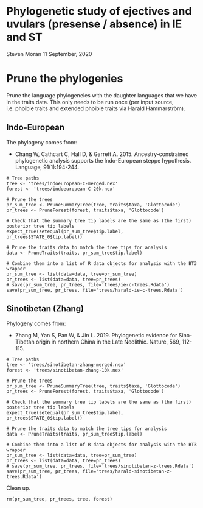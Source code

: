 Phylogenetic study of ejectives and uvulars (presense / absence) in IE
and ST
================
Steven Moran
11 September, 2020

Prune the phylogenies
=====================

Prune the language phylogeneies with the daughter languages that we have
in the traits data. This only needs to be run once (per input source,
i.e. phoible traits and extended phoible traits via Harald Hammarström).

Indo-European
-------------

The phylogeny comes from:

-   Chang W, Cathcart C, Hall D, & Garrett A. 2015. Ancestry-constrained
    phylogenetic analysis supports the Indo-European steppe hypothesis.
    Language, 91(1):194-244.

<!-- -->

    # Tree paths
    tree <- 'trees/indoeuropean-C-merged.nex'
    forest <- 'trees/indoeuropean-C-20k.nex'

    # Prune the trees
    pr_sum_tree <- PruneSummaryTree(tree, traits$taxa, 'Glottocode')
    pr_trees <- PruneForest(forest, traits$taxa, 'Glottocode')

    # Check that the summary tree tip labels are the same as (the first) posterior tree tip labels
    expect_true(setequal(pr_sum_tree$tip.label, pr_trees$STATE_0$tip.label))

    # Prune the traits data to match the tree tips for analysis
    data <- PruneTraits(traits, pr_sum_tree$tip.label)

    # Combine them into a list of R data objects for analysis with the BT3 wrapper
    pr_sum_tree <- list(data=data, tree=pr_sum_tree)
    pr_trees <- list(data=data, tree=pr_trees)
    # save(pr_sum_tree, pr_trees, file='trees/ie-c-trees.Rdata')
    save(pr_sum_tree, pr_trees, file='trees/harald-ie-c-trees.Rdata')

Sinotibetan (Zhang)
-------------------

Phylogeny comes from:

-   Zhang M, Yan S, Pan W, & Jin L. 2019. Phylogenetic evidence for
    Sino-Tibetan origin in northern China in the Late Neolithic. Nature,
    569, 112-115.

<!-- -->

    # Tree paths
    tree <- 'trees/sinotibetan-zhang-merged.nex'
    forest <- 'trees/sinotibetan-zhang-10k.nex'

    # Prune the trees
    pr_sum_tree <- PruneSummaryTree(tree, traits$taxa, 'Glottocode')
    pr_trees <- PruneForest(forest, traits$taxa, 'Glottocode')

    # Check that the summary tree tip labels are the same as (the first) posterior tree tip labels
    expect_true(setequal(pr_sum_tree$tip.label, pr_trees$STATE_0$tip.label))

    # Prune the traits data to match the tree tips for analysis
    data <- PruneTraits(traits, pr_sum_tree$tip.label)

    # Combine them into a list of R data objects for analysis with the BT3 wrapper
    pr_sum_tree <- list(data=data, tree=pr_sum_tree)
    pr_trees <- list(data=data, tree=pr_trees)
    # save(pr_sum_tree, pr_trees, file='trees/sinotibetan-z-trees.Rdata')
    save(pr_sum_tree, pr_trees, file='trees/harald-sinotibetan-z-trees.Rdata')

Clean up.

    rm(pr_sum_tree, pr_trees, tree, forest)
